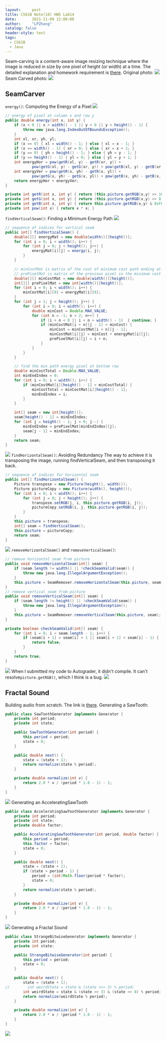 ```yaml
---
layout:     post
title: CS61B Note(10) HW5 Lab14
date:       2021-11-09 12:00:00
author:     "LPZhang"
catalog: false
header-style: text
tags: 
  - CS61B
  - Java
---
```


Seam-carving is a content-aware image resizing technique where the image is reduced in size by one pixel of height (or width) at a time. The detailed explanation and homework requirement is [there](https://sp18.datastructur.es/materials/hw/hw5/hw5).
Original photo:
![](https://sp18.datastructur.es/materials/hw/hw5/images/HJoceanSmall.png)
Seam Carved photo:
![](https://sp18.datastructur.es/materials/hw/hw5/images/HJoceanSmall357x285.png)
## SeamCarver
`energy()`: Computing the Energy of a Pixel
![](https://sp18.datastructur.es/materials/hw/hw5/images/HJoceanSmallEnergy.png)
```java
// energy of pixel at column x and row y
public double energy(int x, int y) {
    if (x < 0 || x > width() - 1 || y < 0 || y > height() - 1) {
        throw new java.lang.IndexOutOfBoundsException();
    }
    int xl, xr, yh, yl;
    if (x == 0) { xl = width() - 1; } else { xl = x - 1; }
    if (x == width() - 1) { xr = 0; } else { xr = x + 1; }
    if (y == 0) { yh = height() - 1; } else { yh = y - 1; }
    if (y == height() - 1) { yl = 0; } else { yl = y + 1; }
    int energyHor = pow(getR(xl, y) - getR(xr, y)) +
            pow(getG(xl, y) - getG(xr, y)) + pow(getB(xl, y) - getB(xr, y));
    int energyVer = pow(getR(x, yh) - getR(x, yl)) +
            pow(getG(x, yh) - getG(x, yl)) + pow(getB(x, yh) - getB(x, yl));
    return energyHor + energyVer;
}

private int getR(int x, int y) { return (this.picture.getRGB(x,y) >> 16) & 0xFF; }
private int getG(int x, int y) { return (this.picture.getRGB(x,y) >> 8) & 0xFF; }
private int getB(int x, int y) { return this.picture.getRGB(x,y) & 0xFF; }
private int pow(int x) { return x * x; }
```
`findVerticalSeam()`: Finding a Minimum Energy Path
![](https://sp18.datastructur.es/materials/hw/hw5/images/seamCarvingDP.png)
```java
// sequence of indices for vertical seam
public int[] findVerticalSeam() {
    double[][] energyMat = new double[width()][height()];
    for (int i = 0; i < width(); i++) {
        for (int j = 0; j < height(); j++) {
            energyMat[i][j] = energy(i, j);
        }
    }

    // minCostMat is matrix of the cost of minimum cost path ending at (i, j)
    // prePixelMat is matrix of the previous pixel in the minimum cost path ending at (i, j)
    double[][] minCostMat = new double[width()][height()];
    int[][] prePixelMat = new int[width()][height()];
    for (int i = 0; i < width(); i++) {
        minCostMat[i][0] = energyMat[i][0];
    }
    for (int j = 1; j < height(); j++) {
        for (int i = 0; i < width(); i++) {
            double minCost = Double.MAX_VALUE;
            for (int n = -1; n < 2; n++) {
                if (i + n < 0 || i + n > width() - 1)  { continue; }
                if (minCostMat[i + n][j - 1] < minCost) {
                    minCost = minCostMat[i + n][j - 1];
                    minCostMat[i][j] = minCost + energyMat[i][j];
                    prePixelMat[i][j] = i + n;
                }
            }
        }
    }

    // find the min path energy pixel at bottom row
    double minCostTotal = Double.MAX_VALUE;
    int minEndIndex = 0;
    for (int i = 0; i < width(); i++) {
        if (minCostMat[i][height() - 1] < minCostTotal) {
            minCostTotal = minCostMat[i][height() - 1];
            minEndIndex = i;
        }
    }

    int[] seam = new int[height()];
    seam[height() - 1] = minEndIndex;
    for (int j = height() - 1; j > 0; j--) {
        minEndIndex = prePixelMat[minEndIndex][j];
        seam[j - 1] = minEndIndex;
    }
    return seam;
}
```
![](https://github.com/Ramer42/Ramer42.github.io/blob/master/img/in-post/2021-11-08-CS61B-HW5-LAB14/vertical.jpg?raw=true)
`findHorizontalSeam()`: Avoiding Redundancy
The way to achieve it is transposing the image, running findVerticalSeam, and then transposing it back.
```java
// sequence of indices for horizontal seam
public int[] findHorizontalSeam() {
    Picture transpose = new Picture(height(), width());
    Picture pictureCopy = new Picture(width(), height());
    for (int i = 0; i < width(); i++) {
        for (int j = 0; j < height(); j++) {
            transpose.setRGB(j, i, this.picture.getRGB(i, j));
            pictureCopy.setRGB(i, j, this.picture.getRGB(i, j));
        }
    }
    this.picture = transpose;
    int[] seam = findVerticalSeam();
    this.picture = pictureCopy;
    return seam;
}
```
![](https://github.com/Ramer42/Ramer42.github.io/blob/master/img/in-post/2021-11-08-CS61B-HW5-LAB14/horizon.jpg?raw=true)
`removeHorizontalSeam()` and `removeVerticalSeam()`:
```java
// remove horizontal seam from picture
public void removeHorizontalSeam(int[] seam) {
    if (seam.length != width() || !checkSeamValid(seam)) {
        throw new java.lang.IllegalArgumentException();
    }
    this.picture = SeamRemover.removeHorizontalSeam(this.picture, seam);
}
// remove vertical seam from picture
public void removeVerticalSeam(int[] seam) {
    if (seam.length != height() || !checkSeamValid(seam)) {
        throw new java.lang.IllegalArgumentException();
    }
    this.picture = SeamRemover.removeVerticalSeam(this.picture, seam);
}

private boolean checkSeamValid(int[] seam) {
    for (int i = 0; i < seam.length - 1; i++) {
        if (seam[i + 1] > seam[i] + 1 || seam[i + 1] < seam[i] - 1) {
            return false;
        }
    }
    return true;
}
```
![](https://github.com/Ramer42/Ramer42.github.io/blob/master/img/in-post/2021-11-08-CS61B-HW5-LAB14/visualizer.gif?raw=true)
When I submitted my code to Autograder, it didn't compile. It can't resolve`picture.getRGB()`, which I think is a bug.
![](https://github.com/Ramer42/Ramer42.github.io/blob/master/img/in-post/2021-11-08-CS61B-HW5-LAB14/fail.jpg?raw=true)

## Fractal Sound
Building audio from scratch. The link is [there](https://sp18.datastructur.es/materials/lab/lab14/lab14).
Generating a SawTooth:
```java
public class SawToothGenerator implements Generator {
    private int period;
    private int state;

    public SawToothGenerator(int period) {
        this.period = period;
        state = 0;
    }

    public double next() {
        state = (state + 1);
        return normalize(state % period);
    }

    private double normalize(int v) {
        return 2.0 * v / (period * 1.0 - 1) - 1;
    }
}

```
![](https://github.com/Ramer42/Ramer42.github.io/blob/master/img/in-post/2021-11-08-CS61B-HW5-LAB14/saw.jpg?raw=true)
Generating an AcceleratingSawTooth
```java
public class AcceleratingSawToothGenerator implements Generator {
    private int period;
    private int state;
    private double factor;

    public AcceleratingSawToothGenerator(int period, double factor) {
        this.period = period;
        this.factor = factor;
        state = 0;
    }

    public double next() {
        state = (state + 1);
        if (state > period - 1) {
            period = (int)Math.floor(period * factor);
            state = 0;
        }
        return normalize(state % period);
    }

    private double normalize(int v) {
        return 2.0 * v / (period * 1.0 - 1) - 1;
    }
}
```
![](https://github.com/Ramer42/Ramer42.github.io/blob/master/img/in-post/2021-11-08-CS61B-HW5-LAB14/acceleratingsaw.jpg?raw=true)
Generating a Fractal Sound
```java
public class StrangeBitwiseGenerator implements Generator {
    private int period;
    private int state;

    public StrangeBitwiseGenerator(int period) {
        this.period = period;
        state = 0;
    }

    public double next() {
        state = (state + 1);
//        int weirdState = state & (state >>> 3) % period;
        int weirdState = state & (state >> 3) & (state >> 8) % period;
        return normalize(weirdState % period);
    }

    private double normalize(int v) {
        return 2.0 * v / (period * 1.0 - 1) - 1;
    }
}
```
![](https://github.com/Ramer42/Ramer42.github.io/blob/master/img/in-post/2021-11-08-CS61B-HW5-LAB14/fractal.jpg?raw=true)